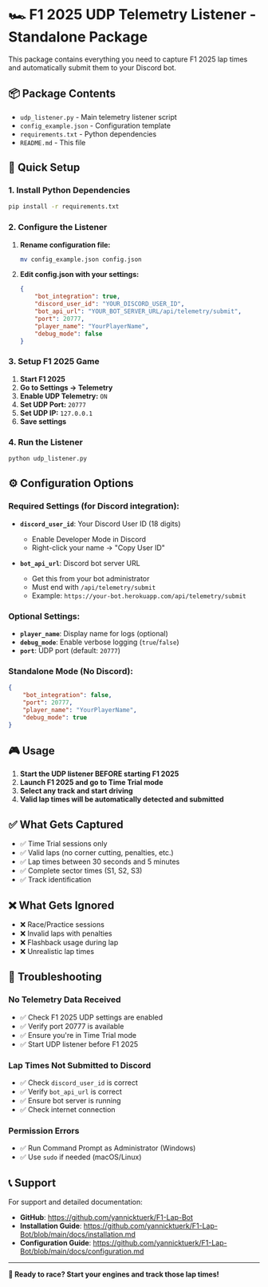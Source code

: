 # 🏎️ F1 2025 UDP Telemetry Listener - Standalone Package

This package contains everything you need to capture F1 2025 lap times and automatically submit them to your Discord bot.

## 📦 Package Contents

- `udp_listener.py` - Main telemetry listener script
- `config_example.json` - Configuration template
- `requirements.txt` - Python dependencies
- `README.md` - This file

## 🚀 Quick Setup

### 1. Install Python Dependencies

```bash
pip install -r requirements.txt
```

### 2. Configure the Listener

1. **Rename configuration file:**
   ```bash
   mv config_example.json config.json
   ```

2. **Edit config.json with your settings:**
   ```json
   {
       "bot_integration": true,
       "discord_user_id": "YOUR_DISCORD_USER_ID",
       "bot_api_url": "YOUR_BOT_SERVER_URL/api/telemetry/submit",
       "port": 20777,
       "player_name": "YourPlayerName",
       "debug_mode": false
   }
   ```

### 3. Setup F1 2025 Game

1. **Start F1 2025**
2. **Go to Settings → Telemetry**
3. **Enable UDP Telemetry:** `ON`
4. **Set UDP Port:** `20777`
5. **Set UDP IP:** `127.0.0.1`
6. **Save settings**

### 4. Run the Listener

```bash
python udp_listener.py
```

## ⚙️ Configuration Options

### Required Settings (for Discord integration):

- **`discord_user_id`**: Your Discord User ID (18 digits)
  - Enable Developer Mode in Discord
  - Right-click your name → "Copy User ID"

- **`bot_api_url`**: Discord bot server URL
  - Get this from your bot administrator
  - Must end with `/api/telemetry/submit`
  - Example: `https://your-bot.herokuapp.com/api/telemetry/submit`

### Optional Settings:

- **`player_name`**: Display name for logs (optional)
- **`debug_mode`**: Enable verbose logging (`true`/`false`)
- **`port`**: UDP port (default: `20777`)

### Standalone Mode (No Discord):

```json
{
    "bot_integration": false,
    "port": 20777,
    "player_name": "YourPlayerName",
    "debug_mode": true
}
```

## 🎮 Usage

1. **Start the UDP listener BEFORE starting F1 2025**
2. **Launch F1 2025 and go to Time Trial mode**
3. **Select any track and start driving**
4. **Valid lap times will be automatically detected and submitted**

## ✅ What Gets Captured

- ✅ Time Trial sessions only
- ✅ Valid laps (no corner cutting, penalties, etc.)
- ✅ Lap times between 30 seconds and 5 minutes
- ✅ Complete sector times (S1, S2, S3)
- ✅ Track identification

## ❌ What Gets Ignored

- ❌ Race/Practice sessions
- ❌ Invalid laps with penalties
- ❌ Flashback usage during lap
- ❌ Unrealistic lap times

## 🔧 Troubleshooting

### No Telemetry Data Received
- ✅ Check F1 2025 UDP settings are enabled
- ✅ Verify port 20777 is available
- ✅ Ensure you're in Time Trial mode
- ✅ Start UDP listener before F1 2025

### Lap Times Not Submitted to Discord
- ✅ Check `discord_user_id` is correct
- ✅ Verify `bot_api_url` is correct
- ✅ Ensure bot server is running
- ✅ Check internet connection

### Permission Errors
- ✅ Run Command Prompt as Administrator (Windows)
- ✅ Use `sudo` if needed (macOS/Linux)

## 📞 Support

For support and detailed documentation:
- **GitHub**: https://github.com/yannicktuerk/F1-Lap-Bot
- **Installation Guide**: https://github.com/yannicktuerk/F1-Lap-Bot/blob/main/docs/installation.md
- **Configuration Guide**: https://github.com/yannicktuerk/F1-Lap-Bot/blob/main/docs/configuration.md

---

**🏁 Ready to race? Start your engines and track those lap times!**
